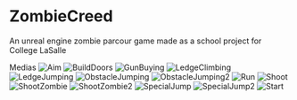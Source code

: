 # ZombieCreed
An unreal engine zombie parcour game made as a school project for College LaSalle

Medias
![Aim](https://user-images.githubusercontent.com/27926159/228733709-42bdaf6b-ac99-4683-baba-8fd6a93c84e8.png)
![BuildDoors](https://user-images.githubusercontent.com/27926159/228733715-763183ef-1f41-465f-b69e-47411c3f5020.png)
![GunBuying](https://user-images.githubusercontent.com/27926159/228733722-1361ff06-d80d-4773-98eb-c5d36a43406c.png)
![LedgeClimbing](https://user-images.githubusercontent.com/27926159/228733725-73a7d9e6-44b7-4ceb-a877-e45bfccd2a91.png)
![LedgeJumping](https://user-images.githubusercontent.com/27926159/228733730-5bc188cf-3774-474c-a092-b7eda002ea2d.png)
![ObstacleJumping](https://user-images.githubusercontent.com/27926159/228733735-3fb4db5a-486f-42cd-b268-67234da2bb33.png)
![ObstacleJumping2](https://user-images.githubusercontent.com/27926159/228733741-e2f7d4a0-e691-41ef-b292-0161007d23f1.png)
![Run](https://user-images.githubusercontent.com/27926159/228733745-a0226103-a989-4e38-b52a-61f506f3ff92.png)
![Shoot](https://user-images.githubusercontent.com/27926159/228733752-7ed72156-eb2c-45cb-b502-086b140e1e55.png)
![ShootZombie](https://user-images.githubusercontent.com/27926159/228733759-de5d752d-d88b-4673-8c91-93685a39d41b.png)
![ShootZombie2](https://user-images.githubusercontent.com/27926159/228733764-3501b055-6e29-4e89-ac81-c20d02a27fe5.png)
![SpecialJump](https://user-images.githubusercontent.com/27926159/228733768-ba961e84-b448-46d2-b7f8-bf5dbbae4f27.png)
![SpecialJump2](https://user-images.githubusercontent.com/27926159/228733771-e417c1b7-3ef6-48c9-95ef-539f18ff9ead.png)
![Start](https://user-images.githubusercontent.com/27926159/228733773-bc4e2bee-15e8-4efe-afed-95a2ab1bab59.png)



